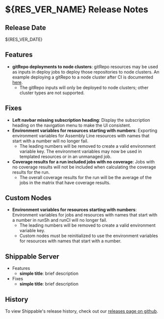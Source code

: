 # ${RES_VER_NAME} Release Notes

## Release Date
${RES_VER_DATE}

## Features
  - **gitRepo deployments to node clusters**: gitRepo resources may be used as inputs in deploy jobs to deploy those repositories to node clusters. An example deploying a gitRepo to a node cluster after CI is documented [here](docs.shippable.com/deploy/vm-gitRepo/).
      - The gitRepo inputs will only be deployed to node clusters; other cluster types are not supported.

## Fixes
  - **Left navbar missing subscription heading**: Display the subscription heading on the navigation menu to make the UI consistent.
  - **Environment variables for resources starting with numbers**: Exporting environment variables for Assembly Line resources with names that start with a number will no longer fail.
      - The leading numbers will be removed to create a valid environment variable key.  The environment variables may now be used in templated resources or in an unmanaged job.
  - **Coverage results for a run included jobs with no coverage**: Jobs with no coverage results will not be included when calculating the coverage results for the run.
      - The overall coverage results for the run will be the average of the jobs in the matrix that have coverage results.

## Custom Nodes
  - **Environment variables for resources starting with numbers**: Environment variables for jobs and resources with names that start with a number in runSh and runCI will no longer fail.
      - The leading numbers will be removed to create a valid environment variable key.
      - Custom nodes must be reinitialized to use the environment variables for resources with names that start with a number.

## Shippable Server

  - Features
      - **simple title**: brief description
  - Fixes
      - **simple title**: brief description

## History

To view Shippable's release history, check out our [releases page on github](https://github.com/Shippable/admiral/releases).
